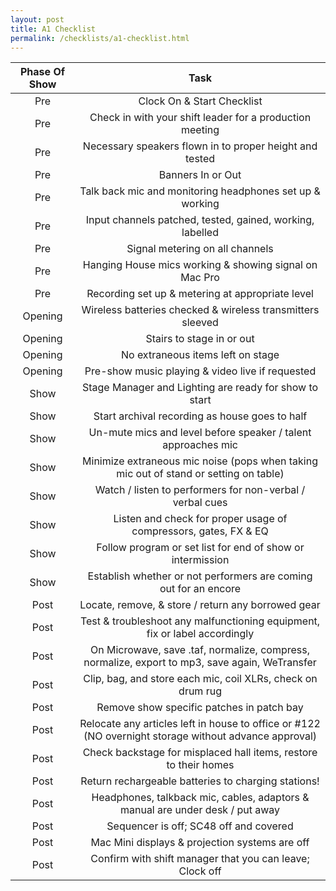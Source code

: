 ```yaml
---
layout: post
title: A1 Checklist
permalink: /checklists/a1-checklist.html
---
```

Phase Of Show | Task
:---------------:|:-----:
Pre | Clock On & Start Checklist
Pre | Check in with your shift leader for a production meeting
Pre | Necessary speakers flown in to proper height and tested
Pre | Banners In or Out
Pre | Talk back mic and monitoring headphones set up & working
Pre | Input channels patched, tested, gained, working, labelled
Pre | Signal metering on all channels
Pre | Hanging House mics working & showing signal on Mac Pro
Pre | Recording set up & metering at appropriate level
Opening | Wireless batteries checked & wireless transmitters sleeved
Opening | Stairs to stage in or out
Opening | No extraneous items left on stage
Opening | Pre-show music playing & video live if requested
Show | Stage Manager and Lighting are ready for show to start
Show | Start archival recording as house goes to half
Show | Un-mute mics and level before speaker / talent approaches mic
Show | Minimize extraneous mic noise (pops when taking mic out of stand or setting on table)
Show | Watch / listen to performers for non-verbal / verbal cues
Show | Listen and check for proper usage of compressors, gates, FX & EQ
Show | Follow program or set list for end of show or intermission
Show | Establish whether or not performers are coming out for an encore
Post | Locate, remove, & store / return any borrowed gear
Post | Test & troubleshoot any malfunctioning equipment, fix or label accordingly
Post | On Microwave, save .taf, normalize, compress, normalize, export to mp3, save again, WeTransfer
Post | Clip, bag, and store each mic, coil XLRs, check on drum rug
Post | Remove show specific patches in patch bay
Post | Relocate any articles left in house to office or #122 (NO overnight storage without advance approval)
Post | Check backstage for misplaced hall items, restore to their homes
Post | Return rechargeable batteries to charging stations!
Post | Headphones, talkback mic, cables, adaptors & manual are under desk / put away
Post | Sequencer is off; SC48 off and covered
Post | Mac Mini displays & projection systems are off
Post | Confirm with shift manager that you can leave; Clock off
